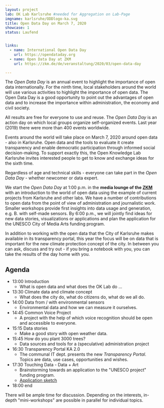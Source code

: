 ```yaml
---
layout: project
lab: OK Lab Karlsruhe #needed for Aggregation on Lab-Page
imgname: karlsruhe/ODDlogo-ka.svg
title: Open Data Day on March 7, 2020
showcase: 1
status: Laufend


links:
  - name: International Open Data Day
    url: https://opendataday.org
  - name: Open Data Day at ZKM
    url: https://zkm.de/de/veranstaltung/2020/03/open-data-day

---
```


The *Open Data Day* is an annual event to highlight the importance of open data internationally. For the ninth time, local stakeholders around the world will use various activities to highlight the importance of open data. The Open Data Day is a good opportunity to point out the advantages of open data and to increase the importance within administration, the economy and civil society.

All results are free for everyone to use and reuse. The *Open Data Day* is an action day on which local groups organize self-organized events. Last year (2019) there were more than 400 events worldwide.

Events around the world will take place on March 7, 2020 around open data - also in Karlsruhe. Open data and the tools to evaluate it create transparency and enable democratic participation through informed social decision-making. To support exactly this, the Open Knowledge Lab Karlsruhe invites interested people to get to know and exchange ideas for the sixth time.

Regardless of age and technical skills - everyone can take part in the *Open Data Day* - whether newcomer or data expert.

We start the *Open Data Day* at 1:00 p.m. in the **media lounge of the [ZKM](https://www.openstreetmap.org/way/224089410)** with an introduction to the world of open data using the example of current projects from Karlsruhe and other labs. We have a number of contributions to open data from the point of view of administration and journalistic work. Smaller workshops provide first insights into data usage and generation, e.g. B. with self-made sensors. By 6:00 p.m., we will jointly find ideas for new data stories, visualizations or applications and plan the application for the UNESCO City of Media Arts funding program.

In addition to working with the open data that the City of Karlsruhe makes available in its transparency portal, this year the focus will be on data that is important for the new climate protection concept of the city. In between you can ask, discuss and try out - if you bring a notebook with you, you can take the results of the day home with you.

## Agenda
  * 13:00 Introduction
    * What is open data and what does the OK Lab do ...
  * 13:30 Climate data and climate concept
    * What does the city do, what do citizens do, what do we all do.
  * 14:00 Data from / with environmental sensors
    * Environmental data and how we can measure it ourselves.
  * 14:45 Common Voice Project
    * A project with the help of which voice recognition should be open and accessible to everyone.
  * 15:15 Data stories
    * Make a good story with open weather data.
  * 15:45 How do you plant 3000 trees?
    * Data sources and tools for a (speculative) administration project
  * 16:30 Transparency Portal KA 2.0
    * The communal IT dept. presents the new *Transparency Portal*. Topics are data, use cases, opportunities and wishes.
  * 17:30 Touching Data - Data + Art
    * Brainstorming towards an application to the "UNESCO project" funding program.
    * [Application sketch](/data/antrag_en.pdf)
  * 18:00 end

There will be ample time for discussion.
Depending on the interests, in-depth "mini-workshops" are possible in parallel for individual topics.


